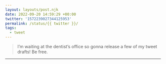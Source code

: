 ```yaml
---
layout: layouts/post.njk
date: 2022-09-20 14:59:29 +00:00
twitter: '1572239027344125953'
permalink: /status/{{ twitter }}/
tags: 
  - tweet
---
```


> I’m waiting at the dentist’s office so gonna release a few of my tweet drafts! Be free.

---
